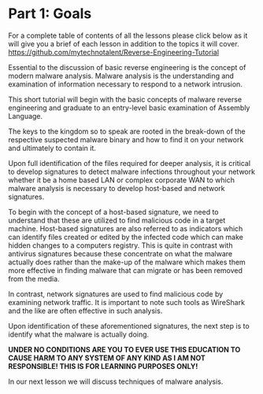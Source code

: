 # Part 1: Goals

For a complete table of contents of all the lessons please click below as it will give you a brief of each lesson in addition to the topics it will cover. https://github.com/mytechnotalent/Reverse-Engineering-Tutorial

Essential to the discussion of basic reverse engineering is the concept of modern malware analysis. Malware analysis is the understanding and examination of information necessary to respond to a network intrusion.

This short tutorial will begin with the basic concepts of malware reverse engineering and graduate to an entry-level basic examination of Assembly Language.

The keys to the kingdom so to speak are rooted in the break-down of the respective suspected malware binary and how to find it on your network and ultimately to contain it.

Upon full identification of the files required for deeper analysis, it is critical to develop signatures to detect malware infections throughout your network whether it be a home based LAN or complex corporate WAN to which malware analysis is necessary to develop host-based and network signatures.

To begin with the concept of a host-based signature, we need to understand that these are utilized to find malicious code in a target machine. Host-based signatures are also referred to as indicators which can identify files created or edited by the infected code which can make hidden changes to a computers registry. This is quite in contrast with antivirus signatures because these concentrate on what the malware actually does rather than the make-up of the malware which makes them more effective in finding malware that can migrate or has been removed from the media.

In contrast, network signatures are used to find malicious code by examining network traffic. It is important to note such tools as WireShark and the like are often effective in such analysis.

Upon identification of these aforementioned signatures, the next step is to identify what the malware is actually doing.

__UNDER NO CONDITIONS ARE YOU TO EVER USE THIS EDUCATION TO CAUSE HARM TO ANY SYSTEM OF ANY KIND AS I AM NOT RESPONSIBLE! THIS IS FOR LEARNING PURPOSES ONLY!__

In our next lesson we will discuss techniques of malware analysis.